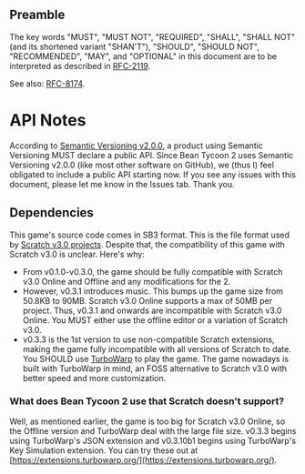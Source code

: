 ## Preamble
The key words "MUST", "MUST NOT", "REQUIRED", "SHALL", "SHALL NOT" (and its shortened variant "SHAN'T"), "SHOULD", "SHOULD NOT", "RECOMMENDED", "MAY", and "OPTIONAL" in this document are to be interpreted as described in 
[RFC-2119](https://datatracker.ietf.org/doc/html/rfc2119).  
  
See also: [RFC-8174](https://datatracker.ietf.org/doc/html/rfc8174).
# API Notes
According to [Semantic Versioning v2.0.0](https://semver.org/), a product using Semantic Versioning MUST declare a public API. Since Bean Tycoon 2 uses Semantic Versioning v2.0.0 (like most other software on GitHub), we (thus I) feel obligated to
include a public API starting now. If you see any issues with this document, please let me know in the Issues tab. Thank you.  
## Dependencies
This game's source code comes in SB3 format. This is the file format used by [Scratch v3.0 projects](https://scratch.mit.edu). Despite that, the compatibility of this game with Scratch v3.0 is unclear. Here's why:  
- From v0.1.0-v0.3.0, the game should be fully compatible with Scratch v3.0 Online and Offline and any modifications for the 2.
- However, v0.3.1 introduces music. This bumps up the game size from 50.8KB to 90MB. Scratch v3.0 Online supports a max of 50MB per project. Thus, v0.3.1 and onwards are incompatible with Scratch v3.0 Online. You MUST either use the offline editor
or a variation of Scratch v3.0.
- v0.3.3 is the 1st version to use non-compatible Scratch extensions, making the game fully incompatible with all versions of Scratch to date. You SHOULD use [TurboWarp](https://turbowarp.org/) to play the game.
The game nowadays is built with TurboWarp in mind, an FOSS alternative to Scratch v3.0 with better speed and more customization.
### What does Bean Tycoon 2 use that Scratch doesn't support?
Well, as mentioned earlier, the game is too big for Scratch v3.0 Online, so the Offline version and TurboWarp deal with the large file size. v0.3.3 begins using TurboWarp's JSON extension and v0.3.10b1 begins using TurboWarp's Key Simulation
extension. You can try these out at [https://extensions.turbowarp.org/](https://extensions.turbowarp.org/).
